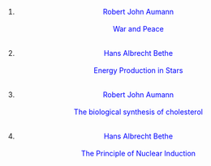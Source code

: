 
 1.  <a href="https://en.wikipedia.org/wiki/Robert_Aumann" target="_blank" style="text-decoration:none"> <font color="blue"> <center> Robert John Aumann</center></font> </a></br>
<a href="https://github.com/manjunath5496/Blog/blob/master/wts(1).pdf" target="_blank" style="text-decoration:none"> <font color="blue"> <center> War and Peace</center></font> </a></br>
                
2. <a href="https://en.wikipedia.org/wiki/Hans_Bethe" target="_blank" style="text-decoration:none"> <font color="blue"> <center> Hans Albrecht Bethe</center></font> </a></br>
               <a href="https://github.com/manjunath5496/Blog/blob/master/wts(2).pdf" target="_blank" style="text-decoration:none"> <font color="blue"> <center> Energy Production in Stars</center></font> </a></br>
                
 3.  <a href="https://en.wikipedia.org/wiki/Konrad_Emil_Bloch" target="_blank" style="text-decoration:none"> <font color="blue"> <center> Robert John Aumann</center></font> </a></br>
<a href="https://github.com/manjunath5496/Blog/blob/master/wts(1).pdf" target="_blank" style="text-decoration:none"> <font color="blue"> <center> The biological synthesis of cholesterol</center></font> </a></br>
                
4. <a href="https://en.wikipedia.org/wiki/Felix_Bloch" target="_blank" style="text-decoration:none"> <font color="blue"> <center> Hans Albrecht Bethe</center></font> </a></br>
               <a href="https://github.com/manjunath5496/Blog/blob/master/wts(2).pdf" target="_blank" style="text-decoration:none"> <font color="blue"> <center> The Principle of Nuclear Induction</center></font> </a></br>
 
